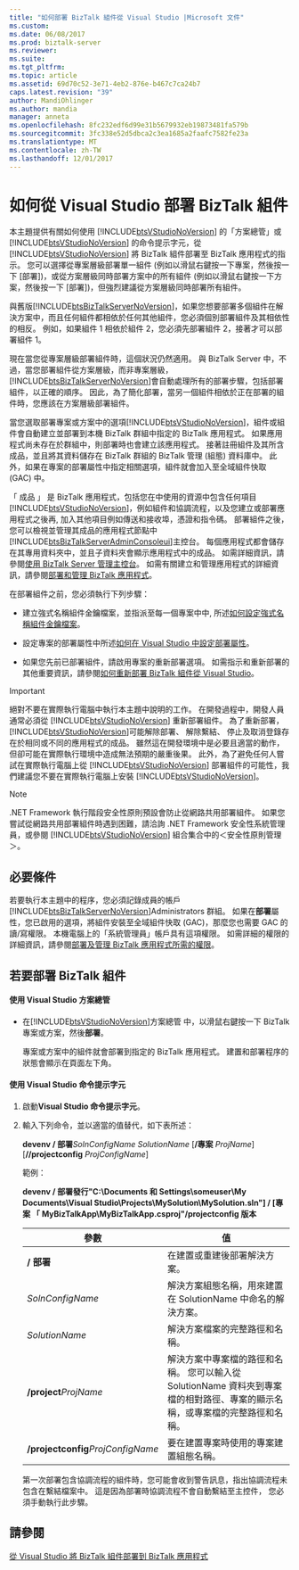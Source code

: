 ```yaml
---
title: "如何部署 BizTalk 組件從 Visual Studio |Microsoft 文件"
ms.custom: 
ms.date: 06/08/2017
ms.prod: biztalk-server
ms.reviewer: 
ms.suite: 
ms.tgt_pltfrm: 
ms.topic: article
ms.assetid: 69d70c52-3e71-4eb2-876e-b467c7ca24b7
caps.latest.revision: "39"
author: MandiOhlinger
ms.author: mandia
manager: anneta
ms.openlocfilehash: 8fc232edf6d99e31b5679932eb19873481fa579b
ms.sourcegitcommit: 3fc338e52d5dbca2c3ea1685a2faafc7582fe23a
ms.translationtype: MT
ms.contentlocale: zh-TW
ms.lasthandoff: 12/01/2017
---
```

# <a name="how-to-deploy-a-biztalk-assembly-from-visual-studio"></a>如何從 Visual Studio 部署 BizTalk 組件
本主題提供有關如何使用 [!INCLUDE[btsVStudioNoVersion](../includes/btsvstudionoversion-md.md)] 的「方案總管」或 [!INCLUDE[btsVStudioNoVersion](../includes/btsvstudionoversion-md.md)] 的命令提示字元，從 [!INCLUDE[btsVStudioNoVersion](../includes/btsvstudionoversion-md.md)] 將 BizTalk 組件部署至 BizTalk 應用程式的指示。 您可以選擇從專案層級部署單一組件 (例如以滑鼠右鍵按一下專案，然後按一下 [部署])，或從方案層級同時部署方案中的所有組件 (例如以滑鼠右鍵按一下方案，然後按一下 [部署])，但強烈建議從方案層級同時部署所有組件。  
  
 與舊版[!INCLUDE[btsBizTalkServerNoVersion](../includes/btsbiztalkservernoversion-md.md)]，如果您想要部署多個組件在解決方案中，而且任何組件都相依於任何其他組件，您必須個別部署組件及其相依性的相反。 例如，如果組件 1 相依於組件 2，您必須先部署組件 2，接著才可以部署組件 1。  
  
 現在當您從專案層級部署組件時，這個狀況仍然適用。 與 BizTalk Server 中，不過，當您部署組件從方案層級，而非專案層級，[!INCLUDE[btsBizTalkServerNoVersion](../includes/btsbiztalkservernoversion-md.md)]會自動處理所有的部署步驟，包括部署組件，以正確的順序。 因此，為了簡化部署，當另一個組件相依於正在部署的組件時，您應該在方案層級部署組件。  
  
 當您選取部署專案或方案中的選項[!INCLUDE[btsVStudioNoVersion](../includes/btsvstudionoversion-md.md)]，組件或組件會自動建立並部署到本機 BizTalk 群組中指定的 BizTalk 應用程式。 如果應用程式尚未存在於群組中，則部署時也會建立該應用程式。 接著註冊組件及其所含成品，並且將其資料儲存在 BizTalk 群組的 BizTalk 管理 (組態) 資料庫中。 此外，如果在專案的部署屬性中指定相關選項，組件就會加入至全域組件快取 (GAC) 中。  
  
 「 成品 」 是 BizTalk 應用程式，包括您在中使用的資源中包含任何項目[!INCLUDE[btsVStudioNoVersion](../includes/btsvstudionoversion-md.md)]，例如組件和協調流程，以及您建立或部署應用程式之後再, 加入其他項目例如傳送和接收埠，憑證和指令碼。 部署組件之後，您可以檢視並管理其成品的應用程式節點中[!INCLUDE[btsBizTalkServerAdminConsoleui](../includes/btsbiztalkserveradminconsoleui-md.md)]主控台。 每個應用程式都會儲存在其專用資料夾中，並且子資料夾會顯示應用程式中的成品。 如需詳細資訊，請參閱[使用 BizTalk Server 管理主控台](../core/using-the-biztalk-server-administration-console.md)。 如需有關建立和管理應用程式的詳細資訊，請參閱[部署和管理 BizTalk 應用程式](../core/deploying-and-managing-biztalk-applications.md)。  
  
 在部署組件之前，您必須執行下列步驟：  
  
-   建立強式名稱組件金鑰檔案，並指派至每一個專案中中, 所述[如何設定強式名稱組件金鑰檔案](../core/how-to-configure-a-strong-name-assembly-key-file.md)。  
  
-   設定專案的部署屬性中所述[如何在 Visual Studio 中設定部署屬性](../core/how-to-set-deployment-properties-in-visual-studio.md)。  
  
-   如果您先前已部署組件，請啟用專案的重新部署選項。 如需指示和重新部署的其他重要資訊，請參閱[如何重新部署 BizTalk 組件從 Visual Studio](../core/how-to-redeploy-a-biztalk-assembly-from-visual-studio.md)。  
  
> [!IMPORTANT]
>  絕對不要在實際執行電腦中執行本主題中說明的工作。 在開發過程中，開發人員通常必須從 [!INCLUDE[btsVStudioNoVersion](../includes/btsvstudionoversion-md.md)] 重新部署組件。 為了重新部署，[!INCLUDE[btsVStudioNoVersion](../includes/btsvstudionoversion-md.md)]可能解除部署、 解除繫結、 停止及取消登錄存在於相同或不同的應用程式的成品。 雖然這在開發環境中是必要且適當的動作，但卻可能在實際執行環境中造成無法預期的嚴重後果。 此外，為了避免任何人嘗試在實際執行電腦上從 [!INCLUDE[btsVStudioNoVersion](../includes/btsvstudionoversion-md.md)] 部署組件的可能性，我們建議您不要在實際執行電腦上安裝 [!INCLUDE[btsVStudioNoVersion](../includes/btsvstudionoversion-md.md)]。  
  
> [!NOTE]
>  .NET Framework 執行階段安全性原則預設會防止從網路共用部署組件。 如果您嘗試從網路共用部署組件時遇到困難，請洽詢 .NET Framework 安全性系統管理員，或參閱 [!INCLUDE[btsVStudioNoVersion](../includes/btsvstudionoversion-md.md)] 組合集合中的＜安全性原則管理＞。  
  
## <a name="prerequisites"></a>必要條件  
 若要執行本主題中的程序，您必須記錄成員的帳戶[!INCLUDE[btsBizTalkServerNoVersion](../includes/btsbiztalkservernoversion-md.md)]Administrators 群組。 如果在**部署**屬性，您已啟用的選項，將組件安裝至全域組件快取 (GAC)，那麼您也需要 GAC 的讀/寫權限。 本機電腦上的「系統管理員」帳戶具有這項權限。 如需詳細的權限的詳細資訊，請參閱[部署及管理 BizTalk 應用程式所需的權限](../core/permissions-required-for-deploying-and-managing-a-biztalk-application.md)。  
  
## <a name="to-deploy-a-biztalk-assembly-or-assemblies"></a>若要部署 BizTalk 組件  
  
#### <a name="using-visual-studio-solution-explorer"></a>使用 Visual Studio 方案總管  
  
-   在[!INCLUDE[btsVStudioNoVersion](../includes/btsvstudionoversion-md.md)]方案總管 中，以滑鼠右鍵按一下 BizTalk 專案或方案，然後**部署**。  
  
     專案或方案中的組件就會部署到指定的 BizTalk 應用程式。 建置和部署程序的狀態會顯示在頁面左下角。  
  
#### <a name="using-the-visual-studio-command-prompt"></a>使用 Visual Studio 命令提示字元  
  
1.  啟動**Visual Studio 命令提示字元**。  
  
2.  輸入下列命令，並以適當的值替代，如下表所述：  
  
     **devenv / 部署***SolnConfigName* *SolutionName* [**/專案** *ProjName*] [**//projectconfig** *ProjConfigName*]  
  
     範例：  
  
     **devenv / 部署發行"C:\Documents 和 Settings\someuser\My Documents\Visual Studio\Projects\MySolution\MySolution.sln"] / [專案 「 MyBizTalkApp\MyBizTalkApp.csproj"/projectconfig 版本**  
  
    |參數|值|  
    |---------------|-----------|  
    |**/ 部署**|在建置或重建後部署解決方案。|  
    |*SolnConfigName*|解決方案組態名稱，用來建置在 SolutionName 中命名的解決方案。|  
    |*SolutionName*|解決方案檔案的完整路徑和名稱。|  
    |**/project***ProjName* |解決方案中專案檔的路徑和名稱。 您可以輸入從 SolutionName 資料夾到專案檔的相對路徑、專案的顯示名稱，或專案檔的完整路徑和名稱。|  
    |**/projectconfig***ProjConfigName* |要在建置專案時使用的專案建置組態名稱。|  
  
     第一次部署包含協調流程的組件時，您可能會收到警告訊息，指出協調流程未包含在繫結檔案中。 這是因為部署時協調流程不會自動繫結至主控件， 您必須手動執行此步驟。  
  
## <a name="see-also"></a>請參閱  
 [從 Visual Studio 將 BizTalk 組件部署到 BizTalk 應用程式](../core/deploying-biztalk-assemblies-from-visual-studio-into-a-biztalk-application.md)
